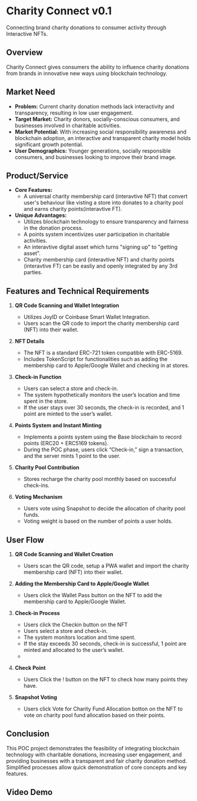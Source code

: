 # Charity Connect v0.1
Connecting brand charity donations to consumer activity through Interactive NFTs.

## Overview
Charity Connect gives consumers the ability to influence charity donations from brands in innovative new ways using blockchain technology.

## Market Need
- **Problem:** Current charity donation methods lack interactivity and transparency, resulting in low user engagement.
- **Target Market:** Charity donors, socially-conscious consumers, and businesses involved in charitable activities.
- **Market Potential:** With increasing social responsibility awareness and blockchain adoption, an interactive and transparent charity model holds significant growth potential.
- **User Demographics:** Younger generations, socially responsible consumers, and businesses looking to improve their brand image.

## Product/Service
- **Core Features:** 
  - A universal charity membership card (interavtive NFT) that convert user's behaviour like visting a store into donates to a charity pool and earns charity points(interavtive FT).
- **Unique Advantages:** 
  - Utilizes blockchain technology to ensure transparency and fairness in the donation process.
  - A points system incentivizes user participation in charitable activities.
  - An interavtive digital asset which turns "signing up" to "getting asset".
  - Charity membership card (interavtive NFT) and charity points (interavtive FT) can be easliy and openly integrated by any 3rd parties.

## Features and Technical Requirements

1. **QR Code Scanning and Wallet Integration**
   - Utilizes JoyID or Coinbase Smart Wallet Integration.
   - Users scan the QR code to import the charity membership card (NFT) into their wallet.
   
2. **NFT Details**
   - The NFT is a standard ERC-721 token compatible with ERC-5169.
   - Includes TokenScript for functionalities such as adding the membership card to Apple/Google Wallet and checking in at stores.

3. **Check-in Function**
   - Users can select a store and check-in.
   - The system hypothetically monitors the user’s location and time spent in the store.
   - If the user stays over 30 seconds, the check-in is recorded, and 1 point are minted to the user’s wallet.

4. **Points System and Instant Minting**
   - Implements a points system using the Base blockchain to record points (ERC20 + ERC5169 tokens).
   - During the POC phase, users click “Check-in,” sign a transaction, and the server mints 1 point to the user.

5. **Charity Pool Contribution**
   - Stores recharge the charity pool monthly based on successful check-ins.

6. **Voting Mechanism**
   - Users vote using Snapshot to decide the allocation of charity pool funds.
   - Voting weight is based on the number of points a user holds.

## User Flow

1. **QR Code Scanning and Wallet Creation**
   - Users scan the QR code, setup a PWA wallet and import the charity membership card (NFT) into their wallet.

2. **Adding the Membership Card to Apple/Google Wallet**
   - Users click the Wallet Pass button on the NFT to add the membership card to Apple/Google Wallet.

3. **Check-in Process**
   - Users click the Checkin button on the NFT
   - Users select a store and check-in.
   - The system monitors location and time spent.
   - If the stay exceeds 30 seconds, check-in is successful, 1 point are minted and allocated to the user’s wallet.
   - 
4. **Check Point**
   - Users Click the ! button on the NFT to check how many points they have.

5. **Snapshot Voting**
   - Users click Vote for Charity Fund Allocation botton on the NFT to vote on charity pool fund allocation based on their points.

## Conclusion
This POC project demonstrates the feasibility of integrating blockchain technology with charitable donations, increasing user engagement, and providing businesses with a transparent and fair charity donation method. Simplified processes allow quick demonstration of core concepts and key features.

## Video Demo
